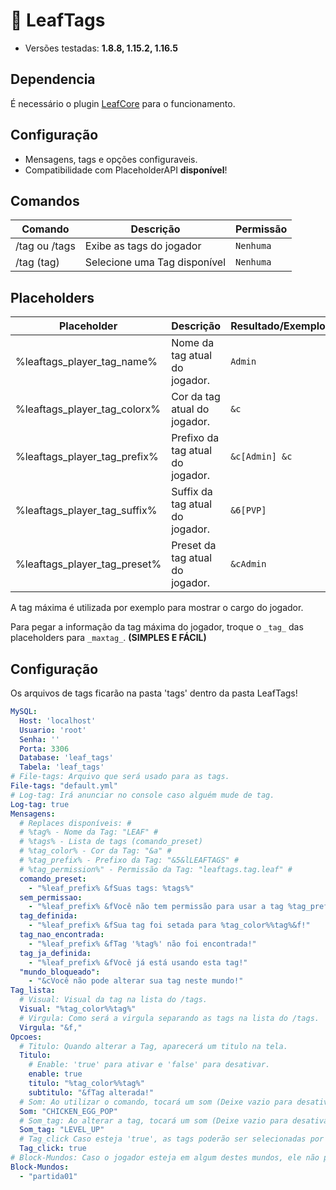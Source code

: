 # 💜 LeafTags
* Versões testadas: **1.8.8, 1.15.2, 1.16.5**

## Dependencia
É necessário o plugin [LeafCore](https://github.com/leafcodebr/LeafCore/releases/tag/Downloads) para o funcionamento.

## Configuração
* Mensagens, tags e opções configuraveis.
* Compatibilidade com PlaceholderAPI **disponível**!

## Comandos
|Comando         |Descrição                      |Permissão                    |
|----------------|-------------------------------|-----------------------------|
|/tag ou /tags        |Exibe as tags do jogador |`Nenhuma`           |
|/tag (tag)    |Selecione uma Tag disponível |`Nenhuma`       |

## Placeholders
|Placeholder        |Descrição                      |Resultado/Exemplo                    |
|----------------|-------------------------------|-----------------------------|
|%leaftags_player_tag_name%        |Nome da tag atual do jogador.|`Admin`           |
|%leaftags_player_tag_colorx%    |Cor da tag atual do jogador. |`&c`       |
|%leaftags_player_tag_prefix%    |Prefixo da tag atual do jogador. |`&c[Admin] &c`       |
|%leaftags_player_tag_suffix%    |Suffix da tag atual do jogador. |`&6[PVP]`       |
|%leaftags_player_tag_preset%    |Preset da tag atual do jogador. |`&cAdmin`       |

A tag máxima é utilizada por exemplo para mostrar o cargo do jogador.

Para pegar a informação da tag máxima do jogador, troque o `_tag_` das placeholders para `_maxtag_`. **(SIMPLES E FÁCIL)**

## Configuração
Os arquivos de tags ficarão na pasta 'tags' dentro da pasta LeafTags!
```yml
MySQL:
  Host: 'localhost'
  Usuario: 'root'
  Senha: ''
  Porta: 3306
  Database: 'leaf_tags'
  Tabela: 'leaf_tags'
# File-tags: Arquivo que será usado para as tags.
File-tags: "default.yml"
# Log-tag: Irá anunciar no console caso alguém mude de tag.
Log-tag: true
Mensagens:
  # Replaces disponíveis: #
  # %tag% - Nome da Tag: "LEAF" #
  # %tags% - Lista de tags (comando_preset)
  # %tag_color% - Cor da Tag: "&a" #
  # %tag_prefix% - Prefixo da Tag: "&5&lLEAFTAGS" #
  # %tag_permission%" - Permissão da Tag: "leaftags.tag.leaf" #
  comando_preset:
    - "%leaf_prefix% &fSuas tags: %tags%"
  sem_permissao:
    - "%leaf_prefix% &fVocê não tem permissão para usar a tag %tag_prefix%&f!"
  tag_definida:
    - "%leaf_prefix% &fSua tag foi setada para %tag_color%%tag%&f!"
  tag_nao_encontrada:
    - "%leaf_prefix% &fTag '%tag%' não foi encontrada!"
  tag_ja_definida:
    - "%leaf_prefix% &fVocê já está usando esta tag!"
  "mundo_bloqueado":
    - "&cVocê não pode alterar sua tag neste mundo!"
Tag_lista:
  # Visual: Visual da tag na lista do /tags.
  Visual: "%tag_color%%tag%"
  # Virgula: Como será a virgula separando as tags na lista do /tags.
  Virgula: "&f,"
Opcoes:
  # Titulo: Quando alterar a Tag, aparecerá um titulo na tela.
  Titulo:
    # Enable: 'true' para ativar e 'false' para desativar.
    enable: true
    titulo: "%tag_color%%tag%"
    subtitulo: "&fTag alterada!"
  # Som: Ao utilizar o comando, tocará um som (Deixe vazio para desativar)
  Som: "CHICKEN_EGG_POP"
  # Som_tag: Ao alterar a tag, tocará um som (Deixe vazio para desativar)
  Som_tag: "LEVEL_UP"
  # Tag_click Caso esteja 'true', as tags poderão ser selecionadas por click.
  Tag_click: true
# Block-Mundos: Caso o jogador esteja em algum destes mundos, ele não poderá alterar a tag.
Block-Mundos:
  - "partida01"
```

